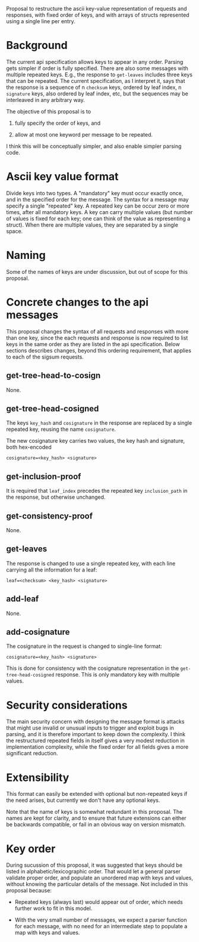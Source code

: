 Proposal to restructure the ascii key-value representation of requests
and responses, with fixed order of keys, and with arrays of structs
represented using a single line per entry.

# Background

The current api specification allows keys to appear in any order.
Parsing gets simpler if order is fully specified. There are also some
messages with multiple repeated keys. E.g., the response to
`get-leaves` includes three keys that can be repeated. The current
specification, as I interpret it, says that the response is a sequence
of n `checksum` keys, ordered by leaf index, n `signature` keys, also
ordered by leaf index, etc, but the sequences may be interleaved in
any arbitrary way.

The objective of this proposal is to 

1. fully specify the order of keys, and 

2. allow at most one keyword per message to be repeated. 

I think this will be conceptually simpler, and also enable simpler
parsing code.

# Ascii key value format

Divide keys into two types. A "mandatory" key must occur exactly once,
and in the specified order for the message. The syntax for a message
may specify a single "repeated" key. A repeated key can be occur zero
or more times, after all mandatory keys. A key can carry multiple
values (but number of values is fixed for each key; one can think of
the value as representing a struct). When there are multiple values,
they are separated by a single space.

# Naming

Some of the names of keys are under discussion, but out of scope for
this proposal.

# Concrete changes to the api messages

This proposal changes the syntax of all requests and responses with
more than one key, since the each requests and response is now
required to list keys in the same order as they are listed in the api
specification. Below sections describes changes, beyond this ordering
requirement, that applies to each of the sigsum requests.

## get-tree-head-to-cosign

None.

## get-tree-head-cosigned

The keys `key_hash` and `cosignature` in the response are replaced by
a single repeated key, reusing the name `cosignature`.

The new cosignature key carries two values, the key hash and
signature, both hex-encoded
```
cosignature=<key_hash> <signature>
```

## get-inclusion-proof

It is required that `leaf_index` precedes the repeated key
`inclusion_path` in the response, but otherwise unchanged.

## get-consistency-proof

None.

## get-leaves

The response is changed to use a single repeated key, with
each line carrying all the information for a leaf:
```
leaf=<checksum> <key_hash> <signature>
```

## add-leaf

None.

## add-cosignature

The cosignature in the request is changed to single-line format:
```
cosignature=<key_hash> <signature>
```
This is done for consistency with the cosignature representation in
the `get-tree-head-cosigned` response. This is only mandatory key
with multiple values.

# Security considerations

The main security concern with designing the message format is attacks
that might use invalid or unusual inputs to trigger and exploit bugs
in parsing, and it is therefore important to keep down the complexity.
I think the restructured repeated fields in itself gives a very modest
reduction in implementation complexity, while the fixed order for all
fields gives a more significant reduction.

# Extensibility

This format can easily be extended with optional but non-repeated keys
if the need arises, but currently we don't have any optional keys.

Note that the name of keys is somewhat redundant in this proposal. The
names are kept for clarity, and to ensure that future extensions can
either be backwards compatible, or fail in an obvious way on version
mismatch.

# Key order

During sucussion of this proposal, it was suggested that keys should
be listed in alphabetic/lexicographic order. That would let a general
parser validate proper order, and populate an unordered map with keys
and values, without knowing the particular details of the message. Not
included in this proposal because:

* Repeated keys (always last) would appear out of order, which needs
further work to fit in this model.

* With the very small number of messages, we expect a parser function
for each message, with no need for an intermediate step to populate a
map with keys and values.
